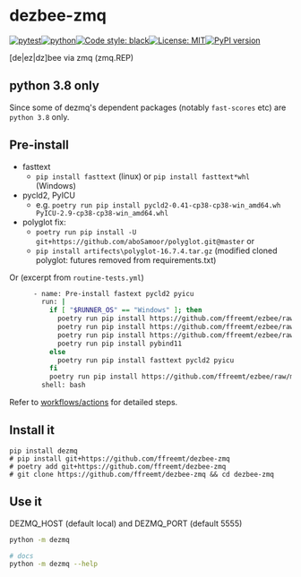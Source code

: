 # dezbee-zmq
[![pytest](https://github.com/ffreemt/dezbee-zmq/actions/workflows/routine-tests.yml/badge.svg)](https://github.com/ffreemt/dezbee-zmq/actions)[![python](https://img.shields.io/static/v1?label=python+&message=3.8&color=blue)](https://www.python.org/downloads/)[![Code style: black](https://img.shields.io/badge/code%20style-black-000000.svg)](https://github.com/psf/black)[![License: MIT](https://img.shields.io/badge/License-MIT-yellow.svg)](https://opensource.org/licenses/MIT)[![PyPI version](https://badge.fury.io/py/dezmq.svg)](https://badge.fury.io/py/dezmq)

[de|ez|dz]bee via zmq (zmq.REP)

## python 3.8 only
Since some of dezmq's dependent packages (notably `fast-scores` etc) are `python 3.8` only.

## Pre-install
* fasttext
  * `pip install fasttext` (linux) or `pip install fasttext*whl` (Windows)
* pycld2, PyICU
  * e.g. `poetry run pip install pycld2-0.41-cp38-cp38-win_amd64.wh PyICU-2.9-cp38-cp38-win_amd64.whl` 
* polyglot fix:
  * `poetry run pip install -U git+https://github.com/aboSamoor/polyglot.git@master` or
  *  `pip install artifects\polyglot-16.7.4.tar.gz` (modified cloned polyglot: futures removed from requirements.txt)

Or (excerpt from `routine-tests.yml`)
```bash
      - name: Pre-install fastext pycld2 pyicu
        run: |
          if [ "$RUNNER_OS" == "Windows" ]; then
            poetry run pip install https://github.com/ffreemt/ezbee/raw/main/data/artifects/fasttext-0.9.2-cp38-cp38-win_amd64.whl
            poetry run pip install https://github.com/ffreemt/ezbee/raw/main/data/artifects/pycld2-0.41-cp38-cp38-win_amd64.whl
            poetry run pip install https://github.com/ffreemt/ezbee/raw/main/data/artifects/PyICU-2.8.1-cp38-cp38-win_amd64.whl
            poetry run pip install pybind11
          else
            poetry run pip install fasttext pycld2 pyicu
          fi
          poetry run pip install https://github.com/ffreemt/ezbee/raw/main/data/artifects/polyglot-16.7.4.tar.gz
        shell: bash
```

Refer to [workflows/actions](https://github.com/ffreemt/dezbee-zmq/blob/main/.github/workflows/routine-tests.yml) for detailed steps.

## Install it

```shell
pip install dezmq
# pip install git+https://github.com/ffreemt/dezbee-zmq
# poetry add git+https://github.com/ffreemt/dezbee-zmq
# git clone https://github.com/ffreemt/dezbee-zmq && cd dezbee-zmq
```

## Use it
DEZMQ_HOST (default local) and  DEZMQ_PORT (default 5555)
```bash
python -m dezmq

# docs
python -m dezmq --help
```
